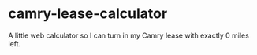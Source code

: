 # camry-lease-calculator
A little web calculator so I can turn in my Camry lease with exactly 0 miles left.
